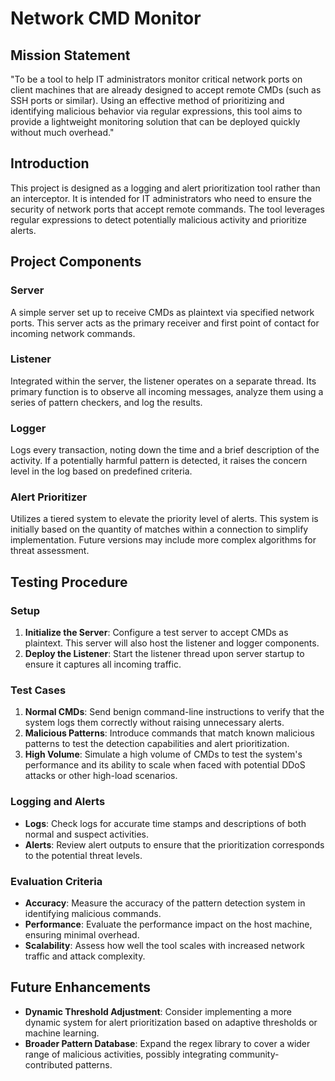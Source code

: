 # Network CMD Monitor

## Mission Statement
"To be a tool to help IT administrators monitor critical network ports on client machines that are already designed to accept remote CMDs (such as SSH ports or similar). Using an effective method of prioritizing and identifying malicious behavior via regular expressions, this tool aims to provide a lightweight monitoring solution that can be deployed quickly without much overhead."

## Introduction
This project is designed as a logging and alert prioritization tool rather than an interceptor. It is intended for IT administrators who need to ensure the security of network ports that accept remote commands. The tool leverages regular expressions to detect potentially malicious activity and prioritize alerts.

## Project Components
### Server
A simple server set up to receive CMDs as plaintext via specified network ports. This server acts as the primary receiver and first point of contact for incoming network commands.

### Listener
Integrated within the server, the listener operates on a separate thread. Its primary function is to observe all incoming messages, analyze them using a series of pattern checkers, and log the results.

### Logger
Logs every transaction, noting down the time and a brief description of the activity. If a potentially harmful pattern is detected, it raises the concern level in the log based on predefined criteria.

### Alert Prioritizer
Utilizes a tiered system to elevate the priority level of alerts. This system is initially based on the quantity of matches within a connection to simplify implementation. Future versions may include more complex algorithms for threat assessment.

## Testing Procedure
### Setup
1. **Initialize the Server**: Configure a test server to accept CMDs as plaintext. This server will also host the listener and logger components.
2. **Deploy the Listener**: Start the listener thread upon server startup to ensure it captures all incoming traffic.

### Test Cases
1. **Normal CMDs**: Send benign command-line instructions to verify that the system logs them correctly without raising unnecessary alerts.
2. **Malicious Patterns**: Introduce commands that match known malicious patterns to test the detection capabilities and alert prioritization.
3. **High Volume**: Simulate a high volume of CMDs to test the system's performance and its ability to scale when faced with potential DDoS attacks or other high-load scenarios.

### Logging and Alerts
- **Logs**: Check logs for accurate time stamps and descriptions of both normal and suspect activities.
- **Alerts**: Review alert outputs to ensure that the prioritization corresponds to the potential threat levels.

### Evaluation Criteria
- **Accuracy**: Measure the accuracy of the pattern detection system in identifying malicious commands.
- **Performance**: Evaluate the performance impact on the host machine, ensuring minimal overhead.
- **Scalability**: Assess how well the tool scales with increased network traffic and attack complexity.

## Future Enhancements
- **Dynamic Threshold Adjustment**: Consider implementing a more dynamic system for alert prioritization based on adaptive thresholds or machine learning.
- **Broader Pattern Database**: Expand the regex library to cover a wider range of malicious activities, possibly integrating community-contributed patterns.
